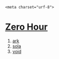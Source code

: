     <meta charset="urf-8">
</head>
<body>
  <h1><a href="Zero hour.html">Zero Hour</a></h1>
  <ol>
    <li><a href="ark.html">ark</a></li>
    <li><a href="sola.html">sola</a></li>
    <li><a href="void.html">void</a></li>
  </ol>
</html>
